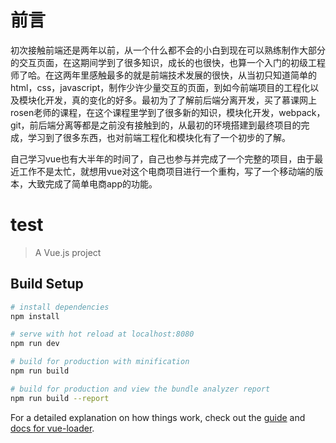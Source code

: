 # 前言
初次接触前端还是两年以前，从一个什么都不会的小白到现在可以熟练制作大部分的交互页面，在这期间学到了很多知识，成长的也很快，也算一个入门的初级工程师了哈。在这两年里感触最多的就是前端技术发展的很快，从当初只知道简单的html，css，javascript，制作少许少量交互的页面，到如今前端项目的工程化以及模块化开发，真的变化的好多。最初为了了解前后端分离开发，买了慕课网上rosen老师的课程，在这个课程里学到了很多新的知识，模块化开发，webpack，git，前后端分离等都是之前没有接触到的，从最初的环境搭建到最终项目的完成，学习到了很多东西，也对前端工程化和模块化有了一个初步的了解。

自己学习vue也有大半年的时间了，自己也参与并完成了一个完整的项目，由于最近工作不是太忙，就想用vue对这个电商项目进行一个重构，写了一个移动端的版本，大致完成了简单电商app的功能。
# test

> A Vue.js project

## Build Setup

``` bash
# install dependencies
npm install

# serve with hot reload at localhost:8080
npm run dev

# build for production with minification
npm run build

# build for production and view the bundle analyzer report
npm run build --report
```

For a detailed explanation on how things work, check out the [guide](http://vuejs-templates.github.io/webpack/) and [docs for vue-loader](http://vuejs.github.io/vue-loader).

